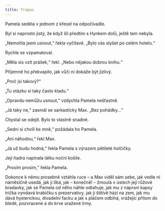 ```yaml
---
title: Trapas
---
```


Pamela seděla v jednom z křesel na odpočívadle.

Byl si naprosto jistý, že když šli předtím s Hynkem dolů, ještě tam nebyla.

„Nemohla jsem usnout,“ řekla vyčítavě. „Bylo vás slyšet po celém hotelu.“

Rychle se vzpamatoval.

„Měla sis vzít prášek,“ řekl. „Nebo nějakou dobrou knihu.“

Příjemně ho překvapilo, jak vůči ní dokáže být jízlivý.

„Proč jsi takový?“

„Tu otázku si taky často kladu.“

„Opravdu nemůžu usnout,“ vzdychla Pamela nešťastně.

„Já taky ne,“ zasmál se sarkasticky Max. „Bez pohádky…“

Chystal se odejít. Bylo to vlastně snadné.

„Sedni si chvíli ke mně,“ požádala ho Pamela.

„Ani náhodou,“ řekl Max.

„Já už budu hodná,“ řekla Pamela s výrazem pětileté holčičky.

Její ňadra napínala látku noční košile.

„Prosím prosím,“ řekla Pamela.

Dokonce k němu prosebně vztáhla ruce – a Max viděl sám sebe, jak vedle ní náměsíčně usedá, jak ji líbá, jak – konečně! – žmoulá v ústech její růžové bradavky, jak se Pamela od něho náhle odtahuje, jak mu z náprsní kapsy trička vyndavá krabičku s prezervativy, jak ji štítivě hází na zem, jak mu dává hysterickou, divadelní facku a jak s pláčem odbíhá, vrážejíc přitom do bledé, pozvracené a do krve uražené Irmy.
